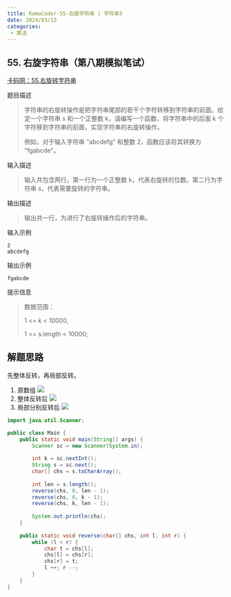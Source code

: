 ```yaml
---
title: KamaCoder-55-右旋字符串 | 字符串3
date: 2024/03/13
categories:
 - 算法
---
```

## 55. 右旋字符串（第八期模拟笔试）
[卡码网：55.右旋转字符串](https://kamacoder.com/problempage.php?pid=1065)

题目描述
> 字符串的右旋转操作是把字符串尾部的若干个字符转移到字符串的前面。给定一个字符串 s 和一个正整数 k，请编写一个函数，将字符串中的后面 k 个字符移到字符串的前面，实现字符串的右旋转操作。 
>
> 例如，对于输入字符串 "abcdefg" 和整数 2，函数应该将其转换为 "fgabcde"。

输入描述
> 输入共包含两行，第一行为一个正整数 k，代表右旋转的位数。第二行为字符串 s，代表需要旋转的字符串。

输出描述
> 输出共一行，为进行了右旋转操作后的字符串。

输入示例
```
2
abcdefg
```

输出示例
```
fgabcde
```

提示信息
> 数据范围：
>
> 1 <= k < 10000,
>
> 1 <= s.length < 10000;

## 解题思路
先整体反转，再局部反转。

1. 原数组
![](/image/2024031301.png)
2. 整体反转后
![](/image/2024031302.png)
3. 局部分别反转后
![](/image/2024031303.png)

```java
import java.util.Scanner;

public class Main {
    public static void main(String[] args) {
        Scanner sc = new Scanner(System.in);
        
        int k = sc.nextInt();
        String s = sc.next();
        char[] chs = s.toCharArray();
        
        int len = s.length();
        reverse(chs, 0, len - 1);
        reverse(chs, 0, k - 1);
        reverse(chs, k, len - 1);
        
        System.out.println(chs);
    }
    
    public static void reverse(char[] chs, int l, int r) {
        while (l < r) {
            char t = chs[l];
            chs[l] = chs[r];
            chs[r] = t;
            l ++; r --;
        }
    }
}
```